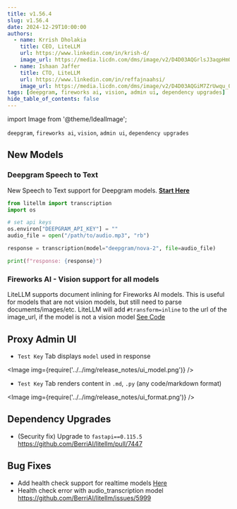 ```yaml
---
title: v1.56.4
slug: v1.56.4
date: 2024-12-29T10:00:00
authors:
  - name: Krrish Dholakia
    title: CEO, LiteLLM
    url: https://www.linkedin.com/in/krish-d/
    image_url: https://media.licdn.com/dms/image/v2/D4D03AQGrlsJ3aqpHmQ/profile-displayphoto-shrink_400_400/B4DZSAzgP7HYAg-/0/1737327772964?e=1749686400&v=beta&t=Hkl3U8Ps0VtvNxX0BNNq24b4dtX5wQaPFp6oiKCIHD8
  - name: Ishaan Jaffer
    title: CTO, LiteLLM
    url: https://www.linkedin.com/in/reffajnaahsi/
    image_url: https://media.licdn.com/dms/image/v2/D4D03AQGiM7ZrUwqu_Q/profile-displayphoto-shrink_800_800/profile-displayphoto-shrink_800_800/0/1675971026692?e=1741824000&v=beta&t=eQnRdXPJo4eiINWTZARoYTfqh064pgZ-E21pQTSy8jc
tags: [deepgram, fireworks ai, vision, admin ui, dependency upgrades]
hide_table_of_contents: false
---
```


import Image from '@theme/IdealImage';


`deepgram`, `fireworks ai`, `vision`, `admin ui`, `dependency upgrades`

## New Models

### **Deepgram Speech to Text**

New Speech to Text support for Deepgram models. [**Start Here**](https://docs.litellm.ai/docs/providers/deepgram)

```python
from litellm import transcription
import os 

# set api keys 
os.environ["DEEPGRAM_API_KEY"] = ""
audio_file = open("/path/to/audio.mp3", "rb")

response = transcription(model="deepgram/nova-2", file=audio_file)

print(f"response: {response}")
```

### **Fireworks AI - Vision** support for all models
LiteLLM supports document inlining for Fireworks AI models. This is useful for models that are not vision models, but still need to parse documents/images/etc.
LiteLLM will add `#transform=inline` to the url of the image_url, if the model is not a vision model [See Code](https://github.com/BerriAI/litellm/blob/1ae9d45798bdaf8450f2dfdec703369f3d2212b7/litellm/llms/fireworks_ai/chat/transformation.py#L114)


## Proxy Admin UI

- `Test Key` Tab displays `model` used in response

<Image img={require('../../img/release_notes/ui_model.png')} />

- `Test Key` Tab renders content in `.md`, `.py` (any code/markdown format)

<Image img={require('../../img/release_notes/ui_format.png')} />


## Dependency Upgrades

- (Security fix) Upgrade to `fastapi==0.115.5` https://github.com/BerriAI/litellm/pull/7447

## Bug Fixes

- Add health check support for realtime models [Here](https://docs.litellm.ai/docs/proxy/health#realtime-models)
- Health check error with audio_transcription model https://github.com/BerriAI/litellm/issues/5999







